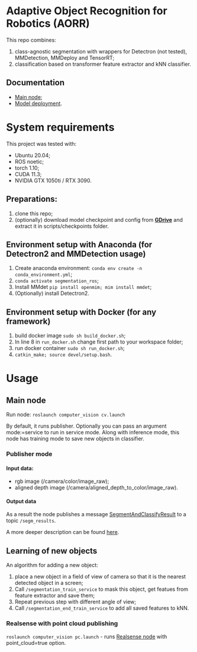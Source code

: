 # Adaptive Object Recognition for Robotics (AORR)

This repo combines: 
1. class-agnostic segmentation with wrappers for Detectron (not tested), MMDetection, MMDeploy and TensorRT;
2. classification based on transformer feature extractor and kNN classifier.

## Documentation
 - [Main node](docs/Main_node.md);
 - [Model deployment](docs/Model_deployment.md).

# System requirements

This project was tested with:
- Ubuntu 20.04;
- ROS noetic;
- torch 1.10;
- CUDA 11.3;
- NVIDIA GTX 1050ti / RTX 3090.

## Preparations:
1. clone this repo;
2. (optionally) download model checkpoint and config from **[GDrive](https://drive.google.com/file/d/1GHeLyvsXV3rrEWwBA5H-omxduFUOOlH7/view?usp=sharing)** and extract it in scripts/checkpoints folder.

## Environment setup with Anaconda (for Detectron2 and MMDetection usage)
1. Create anaconda environment: ```conda env create -n conda_environment.yml```;
2. ```conda activate segmentation_ros```;
3. Install MMdet ```pip install openmim; mim install mmdet```;
4. (Optionally) install Detectron2.

## Environment setup with Docker (for any framework)

1. build docker image ```sudo sh build_docker.sh```;
2. In line 8 in ```run_docker.sh``` change first path to your workspace folder;
3. run docker container ```sudo sh run_docker.sh```;
4. ```catkin_make; source devel/setup.bash```.

# Usage
## Main node
Run node:
```roslaunch computer_vision cv.launch```

By default, it runs publisher. Optionally you can pass an argument mode:=service to run in service mode.
Along with inference mode, this node has training mode to save new objects in classifier.

### Publisher mode 
#### Input data:
 - rgb image (/camera/color/image_raw);
 - aligned depth image (/camera/aligned_depth_to_color/image_raw).
#### Output data
As a result the node publishes a message [SegmentAndClassifyResult](https://github.com/be2rlab/ROS-object-recognition/blob/master/msg/SegmentAndClassifyResult.msg) to a topic ```/segm_results```.

A more deeper description can be found [here](https://github.com/be2rlab/ROS-object-recognition/blob/master/docs/Main_node.md).
## Learning of new objects
An algorithm for adding a new object:
1. place a new object in a field of view of camera so that it is the nearest detected object in a screen;
2. Call ```/segmentation_train_service``` to mask this object, get featues from feature extractor and save them;
3. Repeat previous step with different angle of view;
4. Call ```/segmentation_end_train_service``` to add all saved features to kNN.

### Realsense with point cloud publishing

```roslaunch computer_vision pc.launch``` - runs [Realsense node](https://github.com/IntelRealSense/realsense-ros) with point_cloud=true option.
